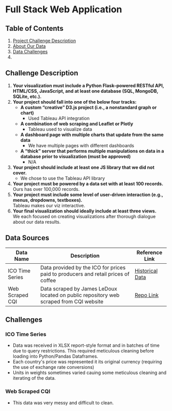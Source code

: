 # Full Stack Web Application
## Table of Contents
1. [Project Challenge Description](#challenge-description)
2. [About Our Data](#data-sources)
3. [Data Challenges](#challenges)
4.

## Challenge Description
1.  **Your visualization must include a Python Flask–powered RESTful API, HTML/CSS, JavaScript, and at least one database (SQL, MongoDB, SQLite, etc.).**  
2.  **Your project should fall into one of the below four tracks:**  
	- **A custom “creative” D3.js project (i.e., a nonstandard graph or chart)**  
		- Used Tableau API integration
	- **A combination of web scraping and Leaflet or Plotly**  
		- Tableau used to visualize data
	- **A dashboard page with multiple charts that update from the same data**  
		- We have multiple pages with different dashboards
	- **A “thick” server that performs multiple manipulations on data in a database prior to visualization (must be approved)** 
		- N/A
3.  **Your project should include at least one JS library that we did not cover.**
	- We chose to use the Tableau API library
4.  **Your project must be powered by a data set with at least 100 records.**  
    Ours has over 100,000 records.
5.  **Your project must include some level of user-driven interaction (e.g., menus, dropdowns, textboxes).**  
    Tableau makes our viz interactive.
6. **Your final visualization should ideally include at least three views.**  
	We each focused on creating visualizations after thorough dialogue about our data results.

## Data Sources
| Data Name | Description | Reference Link |
| ------ | ------ | ------ |
| ICO Time Series | Data provided by the ICO for prices paid to producers and retail prices of coffee | [Historical Data](http://www.ico.org/new_historical.asp)
| Web Scraped CQI | Data scraped by James LeDoux located on public repository web scraped from CQI website | [Repo Link](https://github.com/jldbc/coffee-quality-database) |

## Challenges
### ICO Time Series
- Data was received in XLSX report-style format and in batches of time due to query restrictions. This required meticulous cleaning before loading into Python/Pandas Dataframes.
- Each country's price was represented it its original currency (requiring the use of exchange rate conversions)
- Units in weights sometimes varied cauing some meticulous cleaning and iterating of the data.
### Web Scraped CQI
- This data was very messy and difficult to clean.
